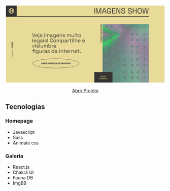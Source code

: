 </p><p align="center">
 <a href="#">
  <img src="assets/banner.png" alt="site" width="500px"/>
 </a>
</p>

<p align="center">
 <a href="https://imagens-show.ga/">
  Abrir Projeto
 </a> 

## Tecnologias
### Homepage
  - Javascript
  - Sass
  - Animate css

### Galeria
  - React.js
  - Chakra UI
  - Fauna DB
  - ImgBB